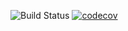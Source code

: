 ![Build Status](https://github.com/Ninja07-95/maven_training/workflows/main/badge.svg)
[![codecov](https://codecov.io/gh/Ninja07-95/maven_training/branch/main/graph/badge.svg)](https://codecov.io/gh/Ninja07-95/maven_training)
